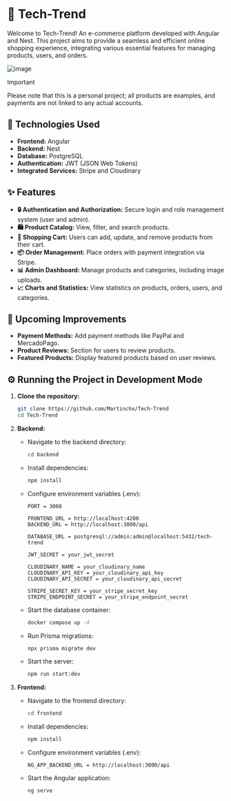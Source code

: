 # 🛒 Tech-Trend

Welcome to Tech-Trend! An e-commerce platform developed with Angular and Nest. This project aims to provide a seamless and efficient online shopping experience, integrating various essential features for managing products, users, and orders.

![image](https://github.com/user-attachments/assets/b7d16805-6104-4c92-bfc9-2af1fcac664d)

> [!IMPORTANT]
> Please note that this is a personal project; all products are examples, and payments are not linked to any actual accounts.

## 🚀 Technologies Used

- **Frontend:** Angular
- **Backend:** Nest
- **Database:** PostgreSQL
- **Authentication:** JWT (JSON Web Tokens)
- **Integrated Services:** Stripe and Cloudinary

## ✨ Features

- **🔒 Authentication and Authorization:** Secure login and role management system (user and admin).
- **🛍️ Product Catalog:** View, filter, and search products.
- **🛒 Shopping Cart:** Users can add, update, and remove products from their cart.
- **📦 Order Management:** Place orders with payment integration via Stripe.
- **📊 Admin Dashboard:** Manage products and categories, including image uploads.
- **📈 Charts and Statistics:** View statistics on products, orders, users, and categories.

## 🚧 Upcoming Improvements

- **Payment Methods:** Add payment methods like PayPal and MercadoPago.
- **Product Reviews:** Section for users to review products.
- **Featured Products:** Display featured products based on user reviews.

## ⚙️ Running the Project in Development Mode

1. **Clone the repository:**

   ```bash
   git clone https://github.com/Martinchx/Tech-Trend
   cd Tech-Trend
   ```

2. **Backend:**

   - Navigate to the backend directory:
     ```bash
     cd backend
     ```
   - Install dependencies:
     ```bash
     npm install
     ```
   - Configure environment variables (.env):

     ```env
     PORT = 3000

     FRONTEND_URL = http://localhost:4200
     BACKEND_URL = http://localhost:3000/api

     DATABASE_URL = postgresql://admin:admin@localhost:5432/tech-trend

     JWT_SECRET = your_jwt_secret

     CLOUDINARY_NAME = your_cloudinary_name
     CLOUDINARY_API_KEY = your_cloudinary_api_key
     CLOUDINARY_API_SECRET = your_cloudinary_api_secret

     STRIPE_SECRET_KEY = your_stripe_secret_key
     STRIPE_ENDPOINT_SECRET = your_stripe_endpoint_secret
     ```

   - Start the database container:
     ```bash
     docker compose up -d
     ```
   - Run Prisma migrations:
     ```bash
     npx prisma migrate dev
     ```
   - Start the server:
     ```bash
     npm run start:dev
     ```

3. **Frontend:**

   - Navigate to the frontend directory:
     ```bash
     cd frontend
     ```
   - Install dependencies:
     ```bash
     npm install
     ```
   - Configure environment variables (.env):
     ```env
     NG_APP_BACKEND_URL = http://localhost:3000/api
     ```
   - Start the Angular application:
     ```bash
     ng serve
     ```
